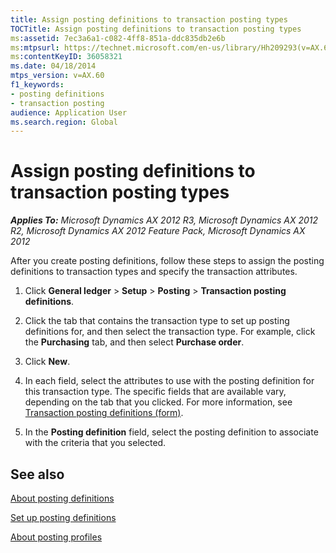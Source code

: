 ```yaml
---
title: Assign posting definitions to transaction posting types
TOCTitle: Assign posting definitions to transaction posting types
ms:assetid: 7ec3a6a1-c082-4ff8-851a-ddc835db2e6b
ms:mtpsurl: https://technet.microsoft.com/en-us/library/Hh209293(v=AX.60)
ms:contentKeyID: 36058321
ms.date: 04/18/2014
mtps_version: v=AX.60
f1_keywords:
- posting definitions
- transaction posting
audience: Application User
ms.search.region: Global
---
```


# Assign posting definitions to transaction posting types 


_**Applies To:** Microsoft Dynamics AX 2012 R3, Microsoft Dynamics AX 2012 R2, Microsoft Dynamics AX 2012 Feature Pack, Microsoft Dynamics AX 2012_

After you create posting definitions, follow these steps to assign the posting definitions to transaction types and specify the transaction attributes.

1.  Click **General ledger** \> **Setup** \> **Posting** \> **Transaction posting definitions**.

2.  Click the tab that contains the transaction type to set up posting definitions for, and then select the transaction type. For example, click the **Purchasing** tab, and then select **Purchase order**.

3.  Click **New**.

4.  In each field, select the attributes to use with the posting definition for this transaction type. The specific fields that are available vary, depending on the tab that you clicked. For more information, see [Transaction posting definitions (form)](https://technet.microsoft.com/en-us/library/hh242550\(v=ax.60\)).

5.  In the **Posting definition** field, select the posting definition to associate with the criteria that you selected.

## See also

[About posting definitions](about-posting-definitions.md)

[Set up posting definitions](set-up-posting-definitions.md)

[About posting profiles](about-posting-profiles.md)

  


